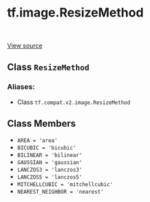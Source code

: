 <div itemscope itemtype="http://developers.google.com/ReferenceObject">
<meta itemprop="name" content="tf.image.ResizeMethod" />
<meta itemprop="path" content="Stable" />
<meta itemprop="property" content="AREA"/>
<meta itemprop="property" content="BICUBIC"/>
<meta itemprop="property" content="BILINEAR"/>
<meta itemprop="property" content="GAUSSIAN"/>
<meta itemprop="property" content="LANCZOS3"/>
<meta itemprop="property" content="LANCZOS5"/>
<meta itemprop="property" content="MITCHELLCUBIC"/>
<meta itemprop="property" content="NEAREST_NEIGHBOR"/>
</div>

# tf.image.ResizeMethod

<!-- Insert buttons -->

<table class="tfo-notebook-buttons tfo-api" align="left">
</table>

<a target="_blank" href="/code/stable/tensorflow/python/ops/image_ops_impl.py">View source</a>



## Class `ResizeMethod`

<!-- Start diff -->




### Aliases:

* Class `tf.compat.v2.image.ResizeMethod`


<!-- Placeholder for "Used in" -->


## Class Members

* `AREA = 'area'` <a id="AREA"></a>
* `BICUBIC = 'bicubic'` <a id="BICUBIC"></a>
* `BILINEAR = 'bilinear'` <a id="BILINEAR"></a>
* `GAUSSIAN = 'gaussian'` <a id="GAUSSIAN"></a>
* `LANCZOS3 = 'lanczos3'` <a id="LANCZOS3"></a>
* `LANCZOS5 = 'lanczos5'` <a id="LANCZOS5"></a>
* `MITCHELLCUBIC = 'mitchellcubic'` <a id="MITCHELLCUBIC"></a>
* `NEAREST_NEIGHBOR = 'nearest'` <a id="NEAREST_NEIGHBOR"></a>
